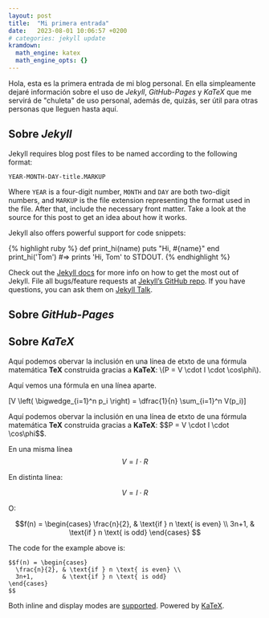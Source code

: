 ```yaml
---
layout: post
title:  "Mi primera entrada"
date:   2023-08-01 10:06:57 +0200
# categories: jekyll update
kramdown:
  math_engine: katex
  math_engine_opts: {}
---
```

<!--
<head>
  <!--Compilar código LaTeX dentro de un documento HTML-->
  <!--
	<link rel="stylesheet" 
    href="../../../katex/katex.css">
  <script defer src="../../../katex/katex.js">
  </script>
  <script defer 
    src="../../../katex/contrib/auto-render.js" 
    onload="renderMathInElement(document.body);">
  </script> 
</head>
-->


Hola, esta es la primera entrada de mi blog personal. En ella simpleamente dejaré información sobre el uso de _Jekyll_, _GitHub-Pages_ y _KaTeX_ que me servirá de "chuleta" de uso personal, además de, quizás, ser útil para otras personas que lleguen hasta aquí.

## Sobre _Jekyll_

Jekyll requires blog post files to be named according to the following format:

`YEAR-MONTH-DAY-title.MARKUP`

Where `YEAR` is a four-digit number, `MONTH` and `DAY` are both two-digit numbers, and `MARKUP` is the file extension representing the format used in the file. After that, include the necessary front matter. Take a look at the source for this post to get an idea about how it works.

Jekyll also offers powerful support for code snippets:

{% highlight ruby %}
def print_hi(name)
  puts "Hi, #{name}"
end
print_hi('Tom')
#=> prints 'Hi, Tom' to STDOUT.
{% endhighlight %}

Check out the [Jekyll docs][jekyll-docs] for more info on how to get the most out of Jekyll. File all bugs/feature requests at [Jekyll’s GitHub repo][jekyll-gh]. If you have questions, you can ask them on [Jekyll Talk][jekyll-talk].

[jekyll-docs]: https://jekyllrb.com/docs/home
[jekyll-gh]:   https://github.com/jekyll/jekyll
[jekyll-talk]: https://talk.jekyllrb.com/

## Sobre _GitHub-Pages_
## Sobre _KaTeX_

<p>
  Aquí podemos obervar la inclusión en una línea de etxto de una fórmula matemática <b>TeX</b> construida gracias a <b>KaTeX</b>: \(P = V \cdot I \cdot \cos\phi\). 
</p>

<p>
  Aquí vemos una fórmula en una línea aparte.

  \[V \left( \bigwedge_{i=1}^n p_i \right) = \dfrac{1}{n} \sum_{i=1}^n V(p_i)\]
</p>

<p>
  Aquí podemos obervar la inclusión en una línea de etxto de una fórmula matemática <b>TeX</b> construida gracias a <b>KaTeX</b>: $$P = V \cdot I \cdot \cos\phi$$. 
</p>

En una misma línea $$V=I\cdot R$$

En distinta línea:

$$V=I\cdot R$$

O:

$$f(n) = \begin{cases}
  \frac{n}{2}, & \text{if } n \text{ is even} \\
  3n+1,        & \text{if } n \text{ is odd}
\end{cases}
$$

The code for the example above is:

```
$$f(n) = \begin{cases}
  \frac{n}{2}, & \text{if } n \text{ is even} \\
  3n+1,        & \text{if } n \text{ is odd}
\end{cases}
$$
 ```

Both inline and display modes are [supported](https://kramdown.gettalong.org/syntax.html#math-blocks). Powered by [KaTeX](https://github.com/Khan/KaTeX).

<!--
## Canvas

 <canvas id="myCanvas" width="200" height="100" style="border:1px solid #000000;">
</canvas> 

<canvas id="myCanvas" width="300" height="150">
Fallback content, in case the browser does not support Canvas.
</canvas>
-->